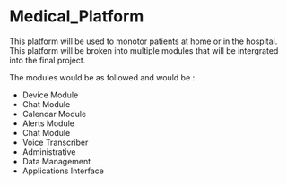 # Medical_Platform

This platform will be used to monotor patients at home or in the hospital. This platform will be broken into multiple modules that will be intergrated into the final project.

The modules would be as followed and would be :
- Device Module 
- Chat Module
- Calendar Module
- Alerts Module
- Chat Module
- Voice Transcriber
- Administrative
- Data Management 
- Applications Interface
